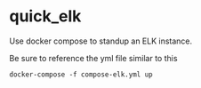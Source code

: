 # quick_elk

Use docker compose to standup an ELK instance.

Be sure to reference the yml file similar to this

`docker-compose -f compose-elk.yml up`
